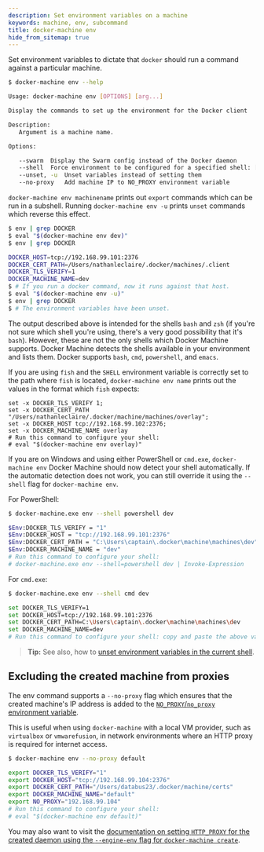 ```yaml
---
description: Set environment variables on a machine
keywords: machine, env, subcommand
title: docker-machine env
hide_from_sitemap: true
---
```


Set environment variables to dictate that `docker` should run a command against
a particular machine.

```bash
$ docker-machine env --help

Usage: docker-machine env [OPTIONS] [arg...]

Display the commands to set up the environment for the Docker client

Description:
   Argument is a machine name.

Options:

   --swarm	Display the Swarm config instead of the Docker daemon
   --shell 	Force environment to be configured for a specified shell: [fish, cmd, powershell, tcsh], default is sh/bash
   --unset, -u	Unset variables instead of setting them
   --no-proxy	Add machine IP to NO_PROXY environment variable
```

`docker-machine env machinename` prints out `export` commands which can be
run in a subshell. Running `docker-machine env -u` prints `unset` commands
which reverse this effect.

```bash
$ env | grep DOCKER
$ eval "$(docker-machine env dev)"
$ env | grep DOCKER

DOCKER_HOST=tcp://192.168.99.101:2376
DOCKER_CERT_PATH=/Users/nathanleclaire/.docker/machines/.client
DOCKER_TLS_VERIFY=1
DOCKER_MACHINE_NAME=dev
$ # If you run a docker command, now it runs against that host.
$ eval "$(docker-machine env -u)"
$ env | grep DOCKER
$ # The environment variables have been unset.
```

The output described above is intended for the shells `bash` and `zsh` (if
you're not sure which shell you're using, there's a very good possibility that
it's `bash`). However, these are not the only shells which Docker Machine
supports. Docker Machine detects the shells available in your environment and lists them.
Docker supports `bash`, `cmd`, `powershell`, and `emacs`.

If you are using `fish` and the `SHELL` environment variable is correctly set to
the path where `fish` is located, `docker-machine env name` prints out the
values in the format which `fish` expects:

```fish
set -x DOCKER_TLS_VERIFY 1;
set -x DOCKER_CERT_PATH "/Users/nathanleclaire/.docker/machine/machines/overlay";
set -x DOCKER_HOST tcp://192.168.99.102:2376;
set -x DOCKER_MACHINE_NAME overlay
# Run this command to configure your shell:
# eval "$(docker-machine env overlay)"
```

If you are on Windows and using either PowerShell or `cmd.exe`, `docker-machine env`
 Docker Machine should now detect your shell automatically. If the automatic detection does not work, you
 can still override it using the `--shell` flag for `docker-machine env`.

For PowerShell:

```bash
$ docker-machine.exe env --shell powershell dev

$Env:DOCKER_TLS_VERIFY = "1"
$Env:DOCKER_HOST = "tcp://192.168.99.101:2376"
$Env:DOCKER_CERT_PATH = "C:\Users\captain\.docker\machine\machines\dev"
$Env:DOCKER_MACHINE_NAME = "dev"
# Run this command to configure your shell:
# docker-machine.exe env --shell=powershell dev | Invoke-Expression
```

For `cmd.exe`:

```bash
$ docker-machine.exe env --shell cmd dev

set DOCKER_TLS_VERIFY=1
set DOCKER_HOST=tcp://192.168.99.101:2376
set DOCKER_CERT_PATH=C:\Users\captain\.docker\machine\machines\dev
set DOCKER_MACHINE_NAME=dev
# Run this command to configure your shell: copy and paste the above values into your command prompt
```

>**Tip:** See also, how to [unset environment variables in the current shell](/machine/get-started.md#unset-environment-variables-in-the-current-shell).

## Excluding the created machine from proxies

The env command supports a `--no-proxy` flag which ensures that the created
machine's IP address is added to the [`NO_PROXY`/`no_proxy` environment
variable](https://wiki.archlinux.org/index.php/Proxy_settings).

This is useful when using `docker-machine` with a local VM provider, such as
`virtualbox` or `vmwarefusion`, in network environments where an HTTP proxy is
required for internet access.

```bash
$ docker-machine env --no-proxy default

export DOCKER_TLS_VERIFY="1"
export DOCKER_HOST="tcp://192.168.99.104:2376"
export DOCKER_CERT_PATH="/Users/databus23/.docker/machine/certs"
export DOCKER_MACHINE_NAME="default"
export NO_PROXY="192.168.99.104"
# Run this command to configure your shell:
# eval "$(docker-machine env default)"
```

You may also want to visit the [documentation on setting `HTTP_PROXY` for the
created daemon using the `--engine-env` flag for `docker-machine
create`](/machine/reference/create.md#specifying-configuration-options-for-the-created-docker-engine).
